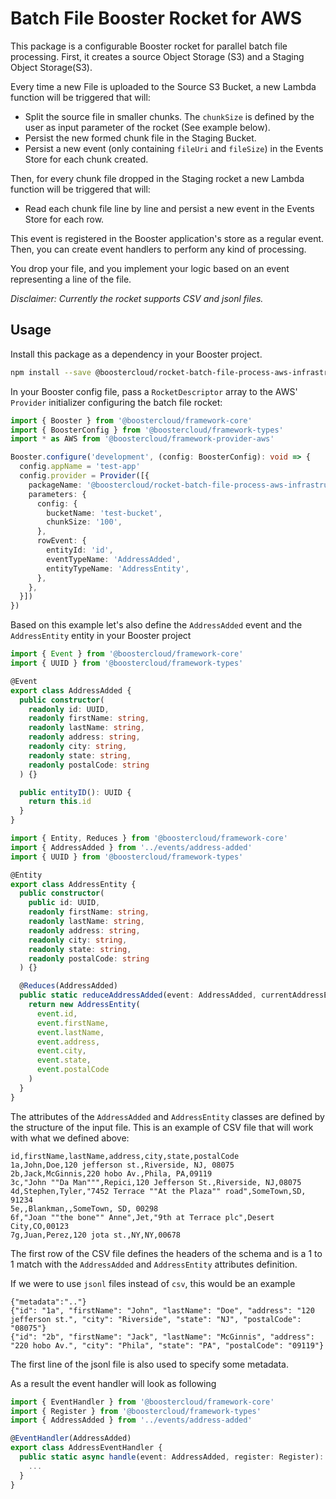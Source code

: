 # Batch File Booster Rocket for AWS

This package is a configurable Booster rocket for parallel batch file processing.
First, it creates a source Object Storage (S3) and a Staging Object Storage(S3).

Every time a new File is uploaded to the Source S3 Bucket, a new Lambda function will be triggered that will:

- Split the source file in smaller chunks. The `chunkSize` is defined by the user as input parameter of the rocket (See example below).
- Persist the new formed chunk file in the Staging Bucket.
- Persist a new event (only containing `fileUri` and `fileSize`) in the Events Store for each chunk created.

Then, for every chunk file dropped in the Staging rocket a new Lambda function will be triggered that will:

- Read each chunk file line by line and persist a new event in the Events Store for each row.

This event is registered in the Booster application's store as a regular event. Then, you can create event handlers to perform any kind of processing.

You drop your file, and you implement your logic based on an event representing a line of the file.

*Disclaimer: Currently the rocket supports CSV and jsonl files.* 
## Usage

Install this package as a dependency in your Booster project.

```sh
npm install --save @boostercloud/rocket-batch-file-process-aws-infrastructure
```

In your Booster config file, pass a `RocketDescriptor` array to the AWS' `Provider` initializer configuring the batch file rocket:

```typescript
import { Booster } from '@boostercloud/framework-core'
import { BoosterConfig } from '@boostercloud/framework-types'
import * as AWS from '@boostercloud/framework-provider-aws'

Booster.configure('development', (config: BoosterConfig): void => {
  config.appName = 'test-app'
  config.provider = Provider([{
    packageName: '@boostercloud/rocket-batch-file-process-aws-infrastructure', 
    parameters: {
      config: {
        bucketName: 'test-bucket',
        chunkSize: '100',
      },
      rowEvent: {
        entityId: 'id',
        eventTypeName: 'AddressAdded',
        entityTypeName: 'AddressEntity',
      },
    },
  }])
})
```
Based on this example let's also define the `AddressAdded` event and the `AddressEntity` entity in your Booster project

```typescript
import { Event } from '@boostercloud/framework-core'
import { UUID } from '@boostercloud/framework-types'

@Event
export class AddressAdded {
  public constructor(
    readonly id: UUID,
    readonly firstName: string,
    readonly lastName: string,
    readonly address: string,
    readonly city: string,
    readonly state: string,
    readonly postalCode: string
  ) {}

  public entityID(): UUID {
    return this.id
  }
}
```

```typescript
import { Entity, Reduces } from '@boostercloud/framework-core'
import { AddressAdded } from '../events/address-added'
import { UUID } from '@boostercloud/framework-types'

@Entity
export class AddressEntity {
  public constructor(
    public id: UUID,
    readonly firstName: string,
    readonly lastName: string,
    readonly address: string,
    readonly city: string,
    readonly state: string,
    readonly postalCode: string
  ) {}

  @Reduces(AddressAdded)
  public static reduceAddressAdded(event: AddressAdded, currentAddressEntity?: AddressEntity): AddressEntity {
    return new AddressEntity(
      event.id,
      event.firstName,
      event.lastName,
      event.address,
      event.city,
      event.state,
      event.postalCode
    )
  }
}
```

The attributes of the `AddressAdded` and `AddressEntity` classes are defined by the structure of the input file.
This is an example of CSV file that will work with what we defined above:
 
```csv
id,firstName,lastName,address,city,state,postalCode
1a,John,Doe,120 jefferson st.,Riverside, NJ, 08075
2b,Jack,McGinnis,220 hobo Av.,Phila, PA,09119
3c,"John ""Da Man""",Repici,120 Jefferson St.,Riverside, NJ,08075
4d,Stephen,Tyler,"7452 Terrace ""At the Plaza"" road",SomeTown,SD, 91234
5e,,Blankman,,SomeTown, SD, 00298
6f,"Joan ""the bone"" Anne",Jet,"9th at Terrace plc",Desert City,CO,00123
7g,Juan,Perez,120 jota st.,NY,NY,00678
```

The first row of the CSV file defines the headers of the schema and is a 1 to 1 match with the `AddressAdded` and `AddressEntity` attributes definition.

If we were to use `jsonl` files instead of `csv`, this would be an example 

```jsonl
{"metadata":".."}
{"id": "1a", "firstName": "John", "lastName": "Doe", "address": "120 jefferson st.", "city": "Riverside", "state": "NJ", "postalCode": "08075"}
{"id": "2b", "firstName": "Jack", "lastName": "McGinnis", "address": "220 hobo Av.", "city": "Phila", "state": "PA", "postalCode": "09119"}
```

The first line of the jsonl file is also used to specify some metadata. 

As a result the event handler will look as following

```typescript
import { EventHandler } from '@boostercloud/framework-core'
import { Register } from '@boostercloud/framework-types'
import { AddressAdded } from '../events/address-added'

@EventHandler(AddressAdded)
export class AddressEventHandler {
  public static async handle(event: AddressAdded, register: Register): Promise<void> {
    ...
  }
}

```
